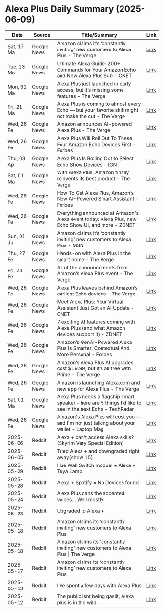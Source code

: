 # Alexa Plus Daily Summary (2025-06-09)

| Date | Source | Title/Summary | Link |
|------|--------|---------------|------|
| Sat, 17 Ma | Google News | Amazon claims it’s ‘constantly inviting’ new customers to Alexa Plus - The Verge | [Link](https://news.google.com/rss/articles/CBMipAFBVV95cUxQamdpVWVqaTdUclJkT1dpR0Y5M2NQenR1M05xNEc1UkJJZE9rMEc4QXRuRU9JYW9sVEpHcmlCUkk4RWdVQkZVVmlOenNXMHlVTHA3UlAwdmNQcHZwUnptNEdFTFliVEYteWJTVjVWM1FLRVhWZ2hNZTJwOEVReV8tQTBoUklDSHc2WnVUaGFhLXFvOUk5SmxVUTZZblNrUk9fZzdFdQ?oc=5) |
| Tue, 13 Ma | Google News | Ultimate Alexa Guide: 200+ Commands for Your Amazon Echo and New Alexa Plus Sub - CNET | [Link](https://news.google.com/rss/articles/CBMitgFBVV95cUxOUEk1cF9aRTRCZTI1Wjd5RnUwS0lhUVhoSDEwT2F3OHFzSEVrYmFvLVJDcUJ6bGNpNWRTZ2Nlc3RKS3lYdV9KWUxldTdMa1U3d0JVeGVkTklpVDBQRnVfbEdNYy1qTUIxbXJxYkc0b0pzcHp6ZVo5TXBDdG8zdERfNV83YzRKc1B3M0Q0UXpGY1hZbjBCdTVKb1B2T29JbW5MRG1HNXRIbnNwd2xEa2VoNzgyQVRKdw?oc=5) |
| Mon, 31 Ma | Google News | Alexa Plus just launched in early access, but it’s missing some features - The Verge | [Link](https://news.google.com/rss/articles/CBMilgFBVV95cUxOaXFSNFgwUkNvaEwyOVdOOTUzYlpXcDYtcHlnLV9qXzJJQWNlVW9QclFGcy1HaV9uNHNXNnV0S3hqSDN2cFNmRGlGck1sRllqZWVCRmpUajh1c2ZBVm5oYWZDOXlKV3VoSTVQZWlQYjkzWUttVVJUbHhsZ3hOY250WUVzZk1LdUhXeFdMOTFwQ3ozX1c4X3c?oc=5) |
| Fri, 21 Ma | Google News | Alexa Plus is coming to almost every Echo — but your favorite skill might not make the cut - The Verge | [Link](https://news.google.com/rss/articles/CBMigwFBVV95cUxNSTlRM05TVkpmY05oakJvOGRFN2lDNXFteU1aT2tpZTR0TnV4YnF6NFRtVEwtVVpsT2hPaDJhYU5UczhRN1I5cTZnaWNsRUdldUZheFR1cHg0TTZfUkh2TWtVX1FGR3dlZ1R5YU8tZk1EdG8wNjNxcFo2WU1VZzZWWnZkQQ?oc=5) |
| Wed, 26 Fe | Google News | Amazon announces AI-powered Alexa Plus - The Verge | [Link](https://news.google.com/rss/articles/CBMiogFBVV95cUxNY0RId3YwVVctS3VvUENDVHI1bV9PU2lUMHd0QXA5WTlJZTVwTDF0RWFHSmhwSnUtRXVwUURGUXF5b3dpb3hyR185TUV2eldUNGpVNnFKbVBIWU5QQy14dGx0eThsU3hhNDhhRmVTNmVXaUx3SEtSTmV5WWg1UUVlbjZrREkyMlMxQnB3MHJfR2kxeG0wQkxwMGdyNnMwVmI2R0E?oc=5) |
| Wed, 26 Fe | Google News | Alexa Plus Will Roll Out To These Four Amazon Echo Devices First - Forbes | [Link](https://news.google.com/rss/articles/CBMiuwFBVV95cUxOaEp0TE5wUjczbW1Wb09XaDhWUWhVaEJKNFloYjFod0RaNVN2MnYxOG9mekluR0xJdzlLUVUxbEN3cmtBbkh5MTlPX0hRTE9pclkxY1hrY3ZkSDAtRUtTa1ZyajNaU1N5NG1BX1lyTUx0NGtVam55aWJYWUVVWFdEd25RNXNXMU5Fcmt0V3VXbGdER0NtYWtxb0hlSXBKQjJ1LWI1YlZXYm5iQmxsVTlrcnVoQXdsSXpxcDdF?oc=5) |
| Thu, 03 Ap | Google News | Alexa Plus Is Rolling Out to Select Echo Show Devices - IGN | [Link](https://news.google.com/rss/articles/CBMiigFBVV95cUxNVk4xWWJJQWNmbnFEVzhsczJJQU50VTFlSkZJUWFFblpfdnhBUlpmMVI0NWdDekVqdEtLd3pialhNRDFlVDBNSmFPR0NpNWdhU3BleUQ3Nlo4ZGs4djU5VHhOMHNLejlXTXpBT1ZfdngzRHg5QzBYRlR0MjBqX3FvR3V6Y1ZuNWdRWGc?oc=5) |
| Sat, 01 Ma | Google News | With Alexa Plus, Amazon finally reinvents its best product - The Verge | [Link](https://news.google.com/rss/articles/CBMijAFBVV95cUxNTjBKeUVodXlkMkVsTzdwYVV1aDMyY2VRUngzZnhlYmJaWE40OXBWdTdOOVVRUlJyYVdUQlduZTVDZWVFT1EzQnByLUxaX2hHMWRWRDFQTllySWJsMWpKOXBJZWlUZEc5VTB5VUJmN3VVRTVBS2Z5OVU0UkFnMm9lQW84eHpkWHFOWVR5MQ?oc=5) |
| Wed, 26 Fe | Google News | How To Get Alexa Plus, Amazon’s New AI-Powered Smart Assistant - Forbes | [Link](https://news.google.com/rss/articles/CBMitgFBVV95cUxOUjdCal9rUi1pekhSUXFiTnEySHo1OTI3c2IzTGZBckZvOWtvMVE1Y1NwN3JmX1QxdkV4LXd0ZERXRXk2Y3ZNTVFFc2o4NVE0TE0xVU9VU3FhdVEzTHhsSlhYNUFMYWY3YmZLOTl6UUV2dDJLcTlWR1l0eGFPQjM5em9hUG9HaUxLRXVIemF5XzVuWE9fYkJ0ZkI4RXMybV9URFJkTFhxX0Q5ejRjdEJRQ3o0UVh3UQ?oc=5) |
| Wed, 26 Fe | Google News | Everything announced at Amazon's Alexa event today: Alexa Plus, new Echo Show UI, and more - ZDNET | [Link](https://news.google.com/rss/articles/CBMiuAFBVV95cUxPYW44anVmWHVzN3NzSjJQaUczUDBQT1dfQ0N0YkNoNjlBY2Q1emxsUTRacEQ4Ry1jN3d5azJpNnNOUVUtY3RYNnBBV2M5cUYweFZ6SmZPcEQtRDR0VlFnT0tGUVRZVUZNdmpzd2hBenVqbC1sbWFUUXFKcFFjVmZHX2Z3eWNOcmdlaW5xd0VxVjJfWlhJcDN2YnA1V2ZqRkxnaFRqVV9hSnNrZEI1YkM2ZWtqUnZoRm9V?oc=5) |
| Sun, 01 Ju | Google News | Amazon claims it’s ‘constantly inviting’ new customers to Alexa Plus - MSN | [Link](https://news.google.com/rss/articles/CBMi0gJBVV95cUxQMGxLS2E2N2FmUnQ1NjdZMTdRYlJWcVF5TTZ0Y0xzZGVWNFc0OVh0MTU0TTVDc3NFT0NBdGY1VWEwSXVScnFaYmRLWF9qMWJteFgyOEtrZjZudXB5YjdqSW9hSE1CTERwcnQ1ZG5iMXd6RWVoaktNMnAzQlN2RDNHdUNTZFdlbnZkZ0ZXM3FHTmlyOE5PR1E1ekZ2NUlwZzUtQ1pYUHNyZUZpWVY1NTZjblpaQmVUeWNCQ0RuUGhnck5Vc1VsV1hXdTlUN2djbHZTaE5tNWpsU0hYNlNEanMwakJZWXdZRmJ6ZDYxTFRkR1VDQWI2SlpIMUdJU3p0WDBCYmpNaER0SnpDdGVwd2JvcVJjcXV0RnlvSDRQMW9KZjhpU2lEcW1pamFzb2U3c045S2hfSHhKdU9qcG9tZmk5YXFTME1ncnFmU2dxaFJ5ZW9Pdw?oc=5) |
| Thu, 27 Fe | Google News | Hands-on with Alexa Plus in the smart home - The Verge | [Link](https://news.google.com/rss/articles/CBMijgFBVV95cUxNQk9lSHktY3AwUzRJZ180TUUwX1RBeENOSFN2TzFOTlRBWVU2WHVfS21YLThpeVIxSHY4U3gwT2FSQWVjZFN1MFlkUElVUVFwZG9lWGZkbmVBLVQtazVTakxEQmZoQTIwZUw1Yi04SlFvV2FYMm9EN3EteFJfU3BxcS1sd0U0cnJhcVd1UWhR?oc=5) |
| Fri, 28 Fe | Google News | All of the announcements from Amazon’s Alexa Plus event - The Verge | [Link](https://news.google.com/rss/articles/CBMiigFBVV95cUxNcmk1cDdSR3FUbW9BVlh5NV9ueU9MelFNOG9mdFlEMVdyMUM0dFdEZU5Pb2d4TmxQNkZGc1NpTGVwZ3pKSVZlN2ZJclFkcG5saWlycEMwRjNDU3oxaUszNVFKVUJjbGNHUHFoUHFaWThWR2M2LWRPb0hfTnVKY2tHOWV4TEtpcHVoOHc?oc=5) |
| Wed, 26 Fe | Google News | Alexa Plus leaves behind Amazon’s earliest Echo devices - The Verge | [Link](https://news.google.com/rss/articles/CBMiiwFBVV95cUxNeUg1cFlnWVVjeU94Z0IxSkpoLUVJQWN4cXZMWm54b3ZGZGxEaVRiWFd5WDNpdHJXbjg3UWRZd25FQ21FY3V0MHhJZ1J0YUJuT0VieHdGcnl2aXFpSTJ6Q2Iya0V1emRucXg3V0s2YXg1T3M4d2ZSd3Y4WFVnc1VBSjh0NGJJdlJGM2hr?oc=5) |
| Wed, 26 Fe | Google News | Meet Alexa Plus: Your Virtual Assistant Just Got an AI Update - CNET | [Link](https://news.google.com/rss/articles/CBMikAFBVV95cUxQY0ZORGQ1MjhxZ0NNaUdTSjk3SjFHOGdidFVBVUNUb19KakU2OUtsa3prbldYaFQ2YndwOW9VTXVwVnJLTjEwcnZac2xTNzVuR0xDX2Uzb0tnc0VzZU9hTWlnc1l4LURxb01DTTFvSF95dXVIZDhkV2E0ZlNWUG5CZm43cV9JckJKaXRZbEpRcjY?oc=5) |
| Wed, 26 Fe | Google News | 7 exciting AI features coming with Alexa Plus (and what Amazon devices support it) - ZDNET | [Link](https://news.google.com/rss/articles/CBMisAFBVV95cUxOQ29Ndk9TelRfRzNYRWdjNEFuWTl3eHhlbWF2UUxwWldWeGFST252UWh3YmF1XzNWVzMzcFZmeUNhQ0N1TUFaa24xaXg0OVplaVIxQ0lLSzI2bEFGOTRDdGRXRHpXMzhYVHFnTm9kZGhEeGVnRlNUOF9taHM5U3Ixd1BlTEhZUU5qbmNMaGd3bU9yS0V3V1NnZWxXeDcxeUc2dDZ1OWl3dVdmR0xGZG5PbQ?oc=5) |
| Wed, 26 Fe | Google News | Amazon’s GenAI-Powered Alexa Plus Is Smarter, Contextual And More Personal - Forbes | [Link](https://news.google.com/rss/articles/CBMixgFBVV95cUxOeFlRREIwUHhNaEFIaml6ZFB2bmJSbUR5cnR1X1VUbkZ2Zi02MTNVSXdnbGFOX2VOMnFuemZCd0lUQ2gtOXpOZm10MVdvVm1jOWU5R3E3X2d6Y25aTzdnMlE4aGhOSDVVZG1QQnA0T1VEaDdyZ1pkS0I1cGV5Q3Jma05tWEcwc1FSTGh0a0E5VkllRE1IV003bFlHeVpKZ1BfdnRFSWJ5RzQ5b2R5bTE1R3dEMXhMNDhlQVdQUzdXQmY1YmNPc3c?oc=5) |
| Wed, 26 Fe | Google News | Amazon’s Alexa Plus AI upgrades cost $19.99, but it’s all free with Prime - The Verge | [Link](https://news.google.com/rss/articles/CBMipAFBVV95cUxOTDhCMzZkOEVzblhkREZ2RmRYQnZVeDUtbHNfYWkxY0hIVU4wYzMzWTN3QWkwS2xRSUZwcXEtcHU2ekFkQ0hDUm44bm56YXFmcUpSZDNGSTlVY3dhdzdYTWZHeFNWM1otWVpjSUV0ZzJVeldUc3NDMlhsUm0tb2Y0UTl6am9IMy16eFRQc2VnNGZreENXdm1XZXVVdFNWbk9WeDVreQ?oc=5) |
| Wed, 26 Fe | Google News | Amazon is launching Alexa.com and new app for Alexa Plus - The Verge | [Link](https://news.google.com/rss/articles/CBMieEFVX3lxTE9oOU41UjFjSlRTZTNpS0pxMUdWVlZkdVRielhoZjdyYy1zVE1GVDZ0bUZLbmtRWEl3Qkk1N0I5NGIxVjAtS3RBOEFIamxKRjg3VVVIR21acWlPcWdpbC1GSjNfQ3d1Y2hDbzB1Mm04cnhLSWRIVXl6UQ?oc=5) |
| Sat, 01 Ma | Google News | Alexa Plus needs a flagship smart speaker – here are 5 things I'd like to see in the next Echo - TechRadar | [Link](https://news.google.com/rss/articles/CBMi0wFBVV95cUxQNTFTR1dfWXlkQW5LU0Z1bHlXQnVJRkVMMHhqenBLbnF4cnBIbzM5Xy1oblItMmVxbUVaRkctT1k0N2ZRa0lvSEdTcEppWXREZ25rbWo1X0lVZG1XRUxobGdOSm9na3l1TG41OXpuamdqaE9Xa2FmVE03SVI5b2RXQ1BkYWExcXpJcG9VNFpUcHFHVDFJeE1MZExlZno5RnE2VGhEWVpuRENGX3kxM3JsREV6SVlJb09acFpUcWVmd2xUUHNkbU5KN3lmUUFHOEJxQVZN?oc=5) |
| Wed, 26 Fe | Google News | Amazon's Alexa Plus will cost you — and I'm not just talking about your wallet - Laptop Mag | [Link](https://news.google.com/rss/articles/CBMiiAFBVV95cUxNYzRNUEY5bWJEOFdKV09vSkh2Yk16Q1NhaUJyTnY2VnpHbk9SMU5pbHZlcnhDS0hCWnVlWFFPeWxKVmItdVZSREVNRG1Pb1FZRThveVVNYzYzSXJjOERiQWd4aWtTazNySWlUVGhHSE9WSHM4c3FiMDJ3UHVvQlJ6MTBPMlA3WWlN?oc=5) |
| 2025-06-06 | Reddit | Alexa + can't access Alexa skills? (Skyrim Very Special Edition) | [Link](https://reddit.com/r/alexa/comments/1l4x3sa/alexa_cant_access_alexa_skills_skyrim_very/) |
| 2025-06-05 | Reddit | Tried Alexa + and downgraded right away(show 15) | [Link](https://reddit.com/r/alexa/comments/1l4dyht/tried_alexa_and_downgraded_right_awayshow_15/) |
| 2025-05-29 | Reddit | Hue Wall Switch moduel + Alexa + Tuya Lamp | [Link](https://reddit.com/r/Hue/comments/1kylbew/hue_wall_switch_moduel_alexa_tuya_lamp/) |
| 2025-05-28 | Reddit | Alexa + Spotify = No Devices found | [Link](https://reddit.com/r/alexa/comments/1kx4ol8/alexa_spotify_no_devices_found/) |
| 2025-05-24 | Reddit | Alexa Plus cans the accented voices... Well mostly | [Link](https://reddit.com/r/alexa/comments/1kuiwue/alexa_plus_cans_the_accented_voices_well_mostly/) |
| 2025-05-23 | Reddit | Upgraded to Alexa + | [Link](https://reddit.com/r/alexa/comments/1ktxqvu/upgraded_to_alexa/) |
| 2025-05-18 | Reddit | Amazon claims its ‘constantly inviting’ new customers to Alexa Plus | [Link](https://reddit.com/r/greengroundnews/comments/1kpeunl/amazon_claims_its_constantly_inviting_new/) |
| 2025-05-18 | Reddit | Amazon claims its 'constantly inviting' new customers to Alexa Plus \| The Verge | [Link](https://reddit.com/r/amazon/comments/1kp9414/amazon_claims_its_constantly_inviting_new/) |
| 2025-05-17 | Reddit | Amazon claims its ‘constantly inviting’ new customers to Alexa Plus | [Link](https://reddit.com/r/hypeurls/comments/1kp4y7c/amazon_claims_its_constantly_inviting_new/) |
| 2025-05-13 | Reddit | I’ve spent a few days with Alexa Plus | [Link](https://reddit.com/r/alexa/comments/1klpp1i/ive_spent_a_few_days_with_alexa_plus/) |
| 2025-05-12 | Reddit | The public isnt being gaslit, Alexa plus is in the wild. | [Link](https://reddit.com/r/alexa/comments/1kksu63/the_public_isnt_being_gaslit_alexa_plus_is_in_the/) |
